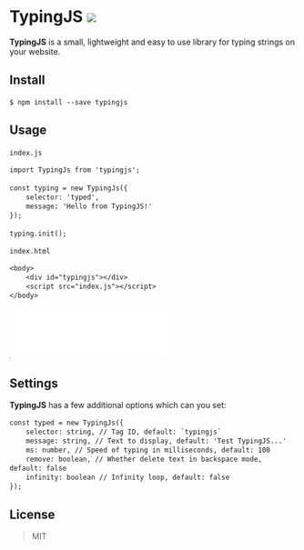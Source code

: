 # TypingJS ![](https://badgen.net/github/last-commit/Hilver/TypingJS)
**TypingJS** is a small, lightweight and easy to use library for typing strings on your website.

## Install
```
$ npm install --save typingjs
```
## Usage
`index.js`
```
import TypingJs from 'typingjs';

const typing = new TypingJs({
	selector: 'typed',
	message: 'Hello from TypingJS!'
});

typing.init();
```
`index.html`
```
<body>
	<div id="typingjs"></div>
	<script src="index.js"></script>
</body>
```
![](https://github.com/Hilver/TypingJS/raw/master/media/sample1.gif)
## Settings
**TypingJS** has a few additional options which can you set:
```
const typed = new TypingJs({
    selector: string, // Tag ID, default: `typingjs`
    message: string, // Text to display, default: 'Test TypingJS...'
    ms: number, // Speed of typing in milliseconds, default: 100
    remove: boolean, // Whether delete text in backspace mode, default: false
    infinity: boolean // Infinity loop, default: false
});
```
## License
> MIT
